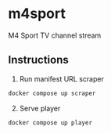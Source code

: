 # m4sport
M4 Sport TV channel stream

## Instructions

1. Run manifest URL scraper

```bash
docker compose up scraper
```

2. Serve player

```bash
docker compose up player
```